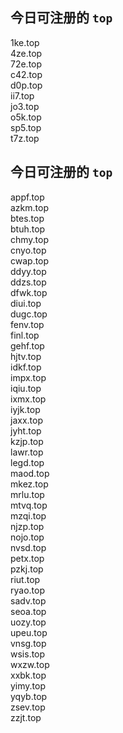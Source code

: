 
## 今日可注册的 `top`
>
1ke.top   
4ze.top   
72e.top   
c42.top   
d0p.top   
ii7.top   
jo3.top   
o5k.top   
sp5.top   
t7z.top   


## 今日可注册的 `top`
>
appf.top   
azkm.top   
btes.top   
btuh.top   
chmy.top   
cnyo.top   
cwap.top   
ddyy.top   
ddzs.top   
dfwk.top   
diui.top   
dugc.top   
fenv.top   
finl.top   
gehf.top   
hjtv.top   
idkf.top   
impx.top   
iqiu.top   
ixmx.top   
iyjk.top   
jaxx.top   
jyht.top   
kzjp.top   
lawr.top   
legd.top   
maod.top   
mkez.top   
mrlu.top   
mtvq.top   
mzqi.top   
njzp.top   
nojo.top   
nvsd.top   
petx.top   
pzkj.top   
riut.top   
ryao.top   
sadv.top   
seoa.top   
uozy.top   
upeu.top   
vnsg.top   
wsis.top   
wxzw.top   
xxbk.top   
yimy.top   
yqyb.top   
zsev.top   
zzjt.top   

